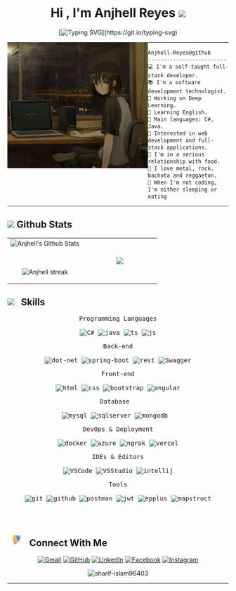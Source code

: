 <h1 align="center">Hi , I'm Anjhell Reyes <img src="https://media.giphy.com/media/hvRJCLFzcasrR4ia7z/giphy.gif" width="35"></h1>

<div align="center">
	
[![Typing SVG](https://readme-typing-svg.herokuapp.com?font=Architects+Daughter&color=cyan&size=30&lines=Hey!+It's+me+Anjhell+Reyes....:D!;I'm+a+Full-Stack+Developer...;Love+to+learn+new+stuffs..<3;)](https://git.io/typing-svg)

</div>

<img align="left" src="https://github.com/Anjhell-Reyes/Anjhell-Reyes/blob/main/anime-programmer.png" alt="Anime Programmer" width="320" />
<hr>

```
Anjhell-Reyes@github
-------------------------
💻 I'm a self-taught full-stack developer.
📚 I'm a software development technologist.
🔭 Working on Deep Learning.
🌱 Learning English.
🌟 Main languages: C#, Java.
🚩 Interested in web development and full-stack applications.
💖 I'm in a serious relationship with food.
🎵 I love metal, rock, bachata and reggaeton.
🎨 When I'm not coding, I'm either sleeping or eating
```
<hr>

<!--- stats (start) -->
## <img src="https://media.giphy.com/media/iY8CRBdQXODJSCERIr/giphy.gif" width="30"><b> Github Stats </b>

<table align="center">
<tr border="none">
<td width="50%" align="center">
  <img align="center" src="https://github-readme-stats.vercel.app/api?username=Anjhell-Reyes&include_all_commits=true&count_private=true&show_icons=true&line_height=20&title_color=7A7ADB&icon_color=2234AE&text_color=D3D3D3&bg_color=0,000000,130F40" alt="Anjhell's Github Stats">
  
  <br></br>
  <img alt="Anjhell streak" src="https://github-readme-streak-stats.herokuapp.com/?user=Anjhell-Reyes&hide_border=false&background=0%2C000000%2C130F40&ring=A9CCE3&fire=A9CCE3&currStreakNum=FFFFFF&sideNums=FFFFFF&currStreakLabel=FFFFFF&sideLabels=FFFFFF&dates=CFCFCF" /> 
</td>

<td width="50%" align="center">

  <img  align="center"  src="https://github-readme-stats.anuraghazra1.vercel.app/api/top-langs/?username=Anjhell-Reyes&hide_border=false&no-bg=true&no-frame=true&langs_count=10&title_color=7A7ADB&icon_color=2234AE&text_color=D3D3D3&bg_color=0,000000,130F40"/>
  
  </td>
</tr>
</table>

</p>        
<!--- stats (end) -->


<!-- skills (start) -->
<h2>
  <img src="https://media2.giphy.com/media/QssGEmpkyEOhBCb7e1/giphy.gif?cid=ecf05e47a0n3gi1bfqntqmob8g9aid1oyj2wr3ds3mg700bl&rid=giphy.gif" width="30" style="margin-right: 10px;">
  Skills
</h2>

<div align="center">
  <p style="display: flex; flex-wrap: wrap; justify-content: center; gap: 15px;">
    <!-- Programming Languages -->
    <kbd>
      <kbd>Programming Languages</kbd>
      <br><br>
      <img width="40" src="https://user-images.githubusercontent.com/25181517/121405384-444d7300-c95d-11eb-959f-913020d3bf90.png" alt="C#" title="C#"/>
      <img width="40" src="https://cdn.jsdelivr.net/gh/devicons/devicon/icons/java/java-original.svg" alt="java" title="Java"/> 
      <img width="40" src="https://cdn.jsdelivr.net/gh/devicons/devicon/icons/typescript/typescript-original.svg" alt="ts" title="TypeScript" /> 
      <img width="40" src="https://cdn.jsdelivr.net/gh/devicons/devicon/icons/javascript/javascript-original.svg" alt="js" title="JavaScript"/> 
    </kbd>
    <!-- Back-end -->
    <kbd>
      <kbd>Back-end</kbd>
      <br><br>
      <img width="40" src="https://upload.wikimedia.org/wikipedia/commons/e/ee/.NET_Core_Logo.svg" alt="dot-net" title=".Net"/>
      <img width="40" src="https://cdn.jsdelivr.net/gh/devicons/devicon/icons/spring/spring-original.svg" alt="spring-boot" title="Spring Boot"/>
      <img width="40" src="https://user-images.githubusercontent.com/25181517/192107858-fe19f043-c502-4009-8c47-476fc89718ad.png" alt="rest" title="REST API"/>
      <img width="40" src="https://user-images.githubusercontent.com/25181517/186711335-a3729606-5a78-4496-9a36-06efcc74f800.png" alt="Swagger" title="Swagger"/>
    </kbd>
    <!-- Front-end -->
    <kbd>
      <kbd>Front-end</kbd>
      <br><br>
      <img width="40" src="https://cdn.jsdelivr.net/gh/devicons/devicon/icons/html5/html5-original.svg" alt="html" title="HTML"/> 
      <img width="40" src="https://cdn.jsdelivr.net/gh/devicons/devicon/icons/css3/css3-plain-wordmark.svg" alt="css" title="CSS"/>  
      <img width="40" src="https://cdn.jsdelivr.net/gh/devicons/devicon/icons/bootstrap/bootstrap-original.svg" alt="bootstrap" title="Bootstrap"/>
      <img width="40" src="https://cdn.jsdelivr.net/gh/devicons/devicon/icons/angular/angular-original.svg" alt="angular" title="Angular"/>
    </kbd>
    <!-- Database -->
    <kbd>
      <kbd>Database</kbd>
      <br><br>
      <img width="40" src="https://cdn.jsdelivr.net/gh/devicons/devicon/icons/mysql/mysql-original.svg" alt="mysql" title="MySQL"/>
      <img width="40" src="https://cdn.prod.website-files.com/5fabc175035e22a2b52f04d6/62791fb91b8d0cdecaebfd18_sql_server_rds.svg" alt="sqlserver" title="SQL Server"/>
      <img width="40" src="https://cdn.jsdelivr.net/gh/devicons/devicon/icons/mongodb/mongodb-plain.svg" alt="mongodb" title="Mongo DB"/>
    </kbd>
	<br>
	<br>
    <!-- DevOps & Deployment -->
    <kbd>
      <kbd>DevOps & Deployment</kbd>
      <br><br>
      <img width="40" src="https://cdn.jsdelivr.net/gh/devicons/devicon/icons/docker/docker-plain.svg" alt="docker" title="Docker"/>
      <img width="40" src="https://upload.wikimedia.org/wikipedia/commons/f/fa/Microsoft_Azure.svg" alt="azure" title="Azure" />
      <img width="40" src="https://images.icon-icons.com/3913/PNG/512/ngrok_logo_icon_248373.png" alt="ngrok" title="Ngrok" />
      <img width="40" src="https://www.svgrepo.com/show/354513/vercel-icon.svg" alt="vercel" title="Vercel" />
    </kbd>
    <!-- IDEs & Editors -->
    <kbd>
      <kbd>IDEs & Editors</kbd>
      <br><br>
      <img width="40" src="https://cdn.jsdelivr.net/gh/devicons/devicon/icons/vscode/vscode-original.svg" alt="VSCode" title="VS Code"/>
      <img width="40" src="https://upload.wikimedia.org/wikipedia/commons/2/2c/Visual_Studio_Icon_2022.svg" alt="VSStudio" title="VS Studio"/>
      <img width="40" src="https://upload.wikimedia.org/wikipedia/commons/e/ef/JetBrains_IntelliJ_IDEA_Product_Icon.svg" alt="intellij" title="Intellij"/>
    </kbd>
    <!-- Tools -->
    <kbd>
      <kbd>Tools</kbd>
      <br><br>
      <img width="40" src="https://cdn.jsdelivr.net/gh/devicons/devicon/icons/git/git-plain.svg" alt="git" title="git"/>
      <img width="40" src="https://upload.wikimedia.org/wikipedia/commons/c/c2/GitHub_Invertocat_Logo.svg" alt="github" title="GitHub"/>
      <img width="40" src="https://user-images.githubusercontent.com/25181517/192109061-e138ca71-337c-4019-8d42-4792fdaa7128.png" alt="postman" title="Postman"/>
      <img width="40" src="https://www.jwt.io/_next/image?url=%2F_next%2Fstatic%2Fmedia%2Fjwt-flower.f20616b0.png&w=1920&q=75" alt="jwt" title="JWT"/>
      <img width="40" src="https://api.nuget.org/v3-flatcontainer/epplus/8.1.0/icon" alt="epplus" title="EPPlus"/>
      <img width="40" src="https://avatars.githubusercontent.com/u/4086779?s=48&v=4" alt="mapstruct" title="MapStruct"/>
    </kbd>
  </p>
</div>



<!-- connect with me (start) -->
<br>
<h2><img src='https://raw.githubusercontent.com/ashu-guo/ashu-guo/main/assets/handshake.gif' width="40" height="40" style="margin-right: 10px;">Connect With Me</h2>

<!--icons and links-->
<p align="center">
	<a href="mailto:anjhellreyes@gmail.com"><img src="https://img.icons8.com/bubbles/50/000000/gmail.png" alt="Gmail" target="_blank" rel="noopener noreferrer"/></a>
	<a href="https://github.com/Anjhell-Reyes"><img src="https://img.icons8.com/bubbles/50/000000/github.png" alt="GitHub" target="_blank" rel="noopener noreferrer"/></a>
	<a href="https://linkedin.com/in/candida-ruth-noronha-b019101ab"><img src="https://img.icons8.com/bubbles/50/000000/linkedin.png" alt="LinkedIn" target="_blank" rel="noopener noreferrer"/></a>
	<a href="https://www.facebook.com/anjhell.reyes.3726613"><img src="https://img.icons8.com/bubbles/50/000000/facebook-new.png" alt="Facebook" target="_blank" rel="noopener noreferrer"/></a>
	<a href="https://instagram.com/anjhell.reyes"><img src="https://img.icons8.com/bubbles/50/000000/instagram.png" alt="Instagram" target="_blank" rel="noopener noreferrer"/></a>
</p>
<!-- connect with me (end) -->

<!--profile visit count-->
<p align="center"> 
	<img src="https://komarev.com/ghpvc/?username=Anjhell-Reyes&label=Profile%20views&base=1230&abbreviated=true&color=252da1&style=for-the-badge" alt="sharif-islam96403" /> 
</p>                

----------------------------------------------------------------------
